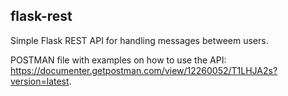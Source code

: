 ## flask-rest
Simple Flask REST API for handling messages betweem users.</br>

POSTMAN file with examples on how to use the API: <br/>
https://documenter.getpostman.com/view/12260052/T1LHJA2s?version=latest.
